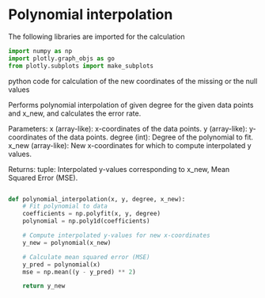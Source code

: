 # Polynomial interpolation

The following libraries are imported for the calculation 


```python
import numpy as np
import plotly.graph_objs as go
from plotly.subplots import make_subplots
``` 


python code for calculation of the new coordinates of the missing or the null values 

Performs polynomial interpolation of given degree for the given data points and x_new,
and calculates the error rate.

Parameters:
x (array-like): x-coordinates of the data points.
y (array-like): y-coordinates of the data points.
degree (int): Degree of the polynomial to fit.
x_new (array-like): New x-coordinates for which to compute interpolated y values.

Returns:
tuple: Interpolated y-values corresponding to x_new, Mean Squared Error (MSE).

```python

def polynomial_interpolation(x, y, degree, x_new):
    # Fit polynomial to data
    coefficients = np.polyfit(x, y, degree)
    polynomial = np.poly1d(coefficients)

    # Compute interpolated y-values for new x-coordinates
    y_new = polynomial(x_new)

    # Calculate mean squared error (MSE)
    y_pred = polynomial(x)
    mse = np.mean((y - y_pred) ** 2)

    return y_new

```




